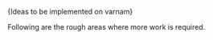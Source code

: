 {Ideas to be implemented on varnam}

Following are the rough areas where more work is required. 

# 